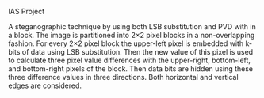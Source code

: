 IAS Project 

A steganographic technique by using both LSB substitution and PVD with in a block. The image is partitioned into 2×2 pixel blocks in a non-overlapping fashion. For every 2×2 pixel block the upper-left pixel is embedded with k-bits of data using LSB substitution. Then the new value of this pixel is used to calculate three pixel value differences with the upper-right, bottom-left, and bottom-right pixels of the block. Then data bits are hidden using these three difference
values in three directions. Both horizontal and vertical edges are considered.
